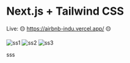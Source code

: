 # Next.js + Tailwind CSS 
Live: 🟡 https://airbnb-indu.vercel.app/ 🟡

![ss1](https://user-images.githubusercontent.com/72302495/134915661-0a2f952e-aa8f-401b-88a6-55243890e081.PNG)
![ss2](https://user-images.githubusercontent.com/72302495/134915681-f86ccd0f-afbb-49ed-acda-44cae11b11ca.PNG)
![ss3](https://user-images.githubusercontent.com/72302495/134915695-11c82266-dd67-4257-aa20-677b17fba3c0.PNG)

sss
